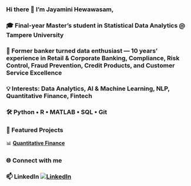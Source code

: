 ### Hi there 👋 I’m Jayamini Hewawasam, 
### 🎓 Final-year Master’s student in Statistical Data Analytics @ Tampere University
### 💼 Former banker turned data enthusiast — 10 years’ experience in Retail & Corporate Banking, Compliance, Risk Control, Fraud Prevention, Credit Products, and Customer Service Excellence
### 💡 Interests: Data Analytics, AI & Machine Learning, NLP, Quantitative Finance, Fintech
### 🛠️ Python • R • MATLAB • SQL • Git

### 🚀 Featured Projects  

📊 [**Quantitative Finance**](https://github.com/jayaminiganga/Quantitative-Finance)  


### 🌐 Connect with me
### 📫 LinkedIn [![LinkedIn](https://img.shields.io/badge/LinkedIn-Profile-blue)](http://www.linkedin.com/in/jayamini-hewawasam-a51932116)

